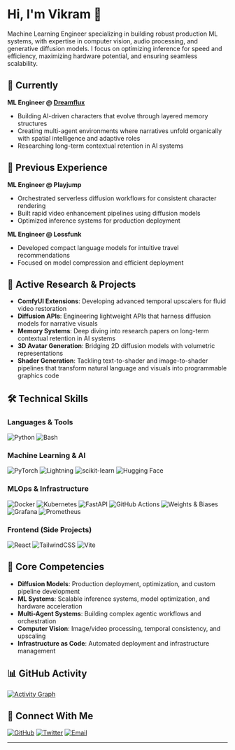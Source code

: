  # Hi, I'm Vikram 👋

  Machine Learning Engineer specializing in building robust production ML systems, with expertise in computer vision, audio processing, and generative diffusion models. I focus on
  optimizing inference for speed and efficiency, maximizing hardware potential, and ensuring seamless scalability.

  ## 🚀 Currently

  **ML Engineer @ [Dreamflux](https://dreamflux.ai)**
  - Building AI-driven characters that evolve through layered memory structures
  - Creating multi-agent environments where narratives unfold organically with spatial intelligence and adaptive roles
  - Researching long-term contextual retention in AI systems

  ## 💼 Previous Experience

  **ML Engineer @ Playjump**
  - Orchestrated serverless diffusion workflows for consistent character rendering
  - Built rapid video enhancement pipelines using diffusion models
  - Optimized inference systems for production deployment

  **ML Engineer @ Lossfunk**
  - Developed compact language models for intuitive travel recommendations
  - Focused on model compression and efficient deployment

  ## 🔬 Active Research & Projects

  - **ComfyUI Extensions**: Developing advanced temporal upscalers for fluid video restoration
  - **Diffusion APIs**: Engineering lightweight APIs that harness diffusion models for narrative visuals
  - **Memory Systems**: Deep diving into research papers on long-term contextual retention in AI systems
  - **3D Avatar Generation**: Bridging 2D diffusion models with volumetric representations
  - **Shader Generation**: Tackling text-to-shader and image-to-shader pipelines that transform natural language and visuals into programmable graphics code

  ## 🛠️ Technical Skills

  ### Languages & Tools
  ![Python](https://img.shields.io/badge/Python-3776AB?style=for-the-badge&logo=python&logoColor=white)
  ![Bash](https://img.shields.io/badge/Bash-4EAA25?style=for-the-badge&logo=gnu-bash&logoColor=white)

  ### Machine Learning & AI
  ![PyTorch](https://img.shields.io/badge/PyTorch-EE4C2C?style=for-the-badge&logo=pytorch&logoColor=white)
  ![Lightning](https://img.shields.io/badge/Lightning-792EE5?style=for-the-badge&logo=lightning&logoColor=white)
  ![scikit-learn](https://img.shields.io/badge/scikit--learn-F7931E?style=for-the-badge&logo=scikit-learn&logoColor=white)
  ![Hugging Face](https://img.shields.io/badge/Hugging%20Face-FFD21E?style=for-the-badge&logo=huggingface&logoColor=black)

  ### MLOps & Infrastructure
  ![Docker](https://img.shields.io/badge/Docker-2496ED?style=for-the-badge&logo=docker&logoColor=white)
  ![Kubernetes](https://img.shields.io/badge/Kubernetes-326CE5?style=for-the-badge&logo=kubernetes&logoColor=white)
  ![FastAPI](https://img.shields.io/badge/FastAPI-009688?style=for-the-badge&logo=fastapi&logoColor=white)
  ![GitHub Actions](https://img.shields.io/badge/GitHub%20Actions-2671E5?style=for-the-badge&logo=githubactions&logoColor=white)
  ![Weights & Biases](https://img.shields.io/badge/Weights%20&%20Biases-FFBE00?style=for-the-badge&logo=weightsandbiases&logoColor=black)
  ![Grafana](https://img.shields.io/badge/Grafana-F46800?style=for-the-badge&logo=grafana&logoColor=white)
  ![Prometheus](https://img.shields.io/badge/Prometheus-E6522C?style=for-the-badge&logo=prometheus&logoColor=white)

  ### Frontend (Side Projects)
  ![React](https://img.shields.io/badge/React-61DAFB?style=for-the-badge&logo=react&logoColor=black)
  ![TailwindCSS](https://img.shields.io/badge/Tailwind%20CSS-06B6D4?style=for-the-badge&logo=tailwindcss&logoColor=white)
  ![Vite](https://img.shields.io/badge/Vite-646CFF?style=for-the-badge&logo=vite&logoColor=white)

  ## 🎯 Core Competencies

  - **Diffusion Models**: Production deployment, optimization, and custom pipeline development
  - **ML Systems**: Scalable inference systems, model optimization, and hardware acceleration
  - **Multi-Agent Systems**: Building complex agentic workflows and orchestration
  - **Computer Vision**: Image/video processing, temporal consistency, and upscaling
  - **Infrastructure as Code**: Automated deployment and infrastructure management

  ## 📊 GitHub Activity

  [![Activity Graph](https://github-readme-activity-graph.vercel.app/graph?username=VikramxD&theme=draculat&area_color=2e3440&hide_border=true)](https://github.com/VikramxD/github-readme-activity-graph)


  ## 🤝 Connect With Me

  [![GitHub](https://img.shields.io/badge/GitHub-VikramxD-181717?style=for-the-badge&logo=github)](https://github.com/VikramxD)
  [![Twitter](https://img.shields.io/badge/Twitter-@V__J__S__1-1DA1F2?style=for-the-badge&logo=twitter&logoColor=white)](https://x.com/V_J_S_1)
  [![Email](https://img.shields.io/badge/Email-vikram@dreamflux.ai-EA4335?style=for-the-badge&logo=gmail&logoColor=white)](mailto:vikram@dreamflux.ai)

  ---
